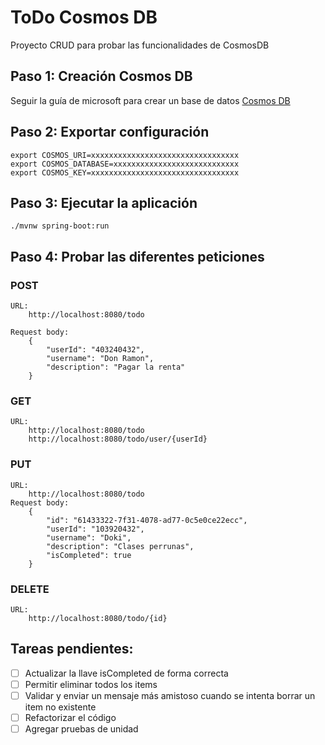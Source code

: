 # ToDo Cosmos DB
Proyecto CRUD para probar las funcionalidades de CosmosDB

## Paso 1: Creación Cosmos DB
Seguir la guía de microsoft para crear un base de datos [Cosmos DB](https://docs.microsoft.com/en-us/azure/cosmos-db/create-cosmosdb-resources-portal)

## Paso 2: Exportar configuración
```
export COSMOS_URI=xxxxxxxxxxxxxxxxxxxxxxxxxxxxxxxxx
export COSMOS_DATABASE=xxxxxxxxxxxxxxxxxxxxxxxxxxxx
export COSMOS_KEY=xxxxxxxxxxxxxxxxxxxxxxxxxxxxxxxxx
```

## Paso 3: Ejecutar la aplicación
```
./mvnw spring-boot:run
```

## Paso 4: Probar las diferentes peticiones

### POST
```
URL:
    http://localhost:8080/todo

Request body:
    {
        "userId": "403240432",
        "username": "Don Ramon",
        "description": "Pagar la renta"
    }
```
### GET
```
URL:
    http://localhost:8080/todo
    http://localhost:8080/todo/user/{userId}
```
### PUT
```
URL:
    http://localhost:8080/todo
Request body:
    {
        "id": "61433322-7f31-4078-ad77-0c5e0ce22ecc",
        "userId": "103920432",
        "username": "Doki",
        "description": "Clases perrunas",
        "isCompleted": true
    }
```
### DELETE
```
URL:
    http://localhost:8080/todo/{id}
```


## Tareas pendientes:
- [ ] Actualizar la llave isCompleted de forma correcta
- [ ] Permitir eliminar todos los items
- [ ] Validar y enviar un mensaje más amistoso cuando se intenta borrar un item no existente
- [ ] Refactorizar el código
- [ ] Agregar pruebas de unidad
